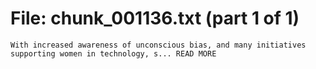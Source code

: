 ﻿# File: chunk_001136.txt (part 1 of 1)
```
With increased awareness of unconscious bias, and many initiatives supporting women in technology, s... READ MORE
```

